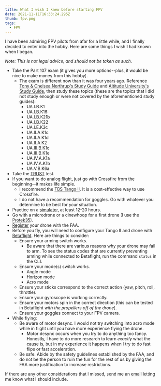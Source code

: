 ```yaml
---
title: What I wish I knew before starting FPV
date: 2021-11-11T16:33:24.295Z
thumb: fpv.png
tags:
  - FPV
---
```


I have been admiring FPV pilots from afar for a little while, and I finally decided to enter into the hobby. Here are some things I wish I had known when I began.

_Note: This is not legal advice, and should not be taken as such._

- Take the Part 107 exam (it gives you more options--plus, it would be nice to make money from this hobby).
  - The exam is different now than it was four years ago. Reference [Tony & Chelsea Northrup's Study Guide](https://youtu.be/6_ucCKFJUCU) and [
Altitude University's Study Guide](https://youtu.be/GeaJW11dHUg), then study these topics (these are the topics that I did not study enough or were not covered by the aforementioned study guides):
    - UA.I.B.K1
    - UA.I.B.K16
    - UA.I.B.K21b
    - UA.I.B.K22
    - UA.I.E.K3c
    - UA.II.A.K1c
    - UA.II.A.K1d
    - UA.II.A.K2
    - UA.III.B.K1c
    - UA.III.B.K1e
    - UA.IV.A.K1a
    - UA.IV.A.K1b
    - UA.V.B.K6a
- Take the [TRUST](https://www.faa.gov/uas/recreational_fliers/knowledge_test_updates/) test.
- If you want to do analog flight, just go with Crossfire from the beginning--it makes life simple.
  - I recommend the [TBS Tango II](https://www.team-blacksheep.com/products/prod:tbs_tango_2). It is a cost-effective way to use Crossfire.
  - I do not have a recommendation for goggles. Go with whatever you determine to be best for your situation.
- Practice on a [simulator](https://thedroneracingleague.com/play/), at least 12-20 hours.
- Go with a microdrone or a cinewhoop for a first drone (I use the [Protek35](https://shop.iflight-rc.com/protek35-cinewhoop-analog-bnf-pro1399)).
- [Register](https://faadronezone.faa.gov/#/) your drone with the FAA.
- Before you fly, you will need to configure your Tango II and drone with [Betaflight](https://betaflight.com/). Here are things to consider:
  - Ensure your arming switch works.
    - Be aware that there are various reasons why your drone may fail to arm. To see the status codes that are currently preventing arming while connected to Betaflight, run the command `status` in the CLI.
  - Ensure your mode(s) switch works.
    - Angle mode
    - Horizon mode
    - Acro mode
  - Ensure your sticks correspond to the correct action (yaw, pitch, roll, throttle).
  - Ensure your gyroscope is working correctly.
  - Ensure your motors spin in the correct direction (this can be tested in Betaflight _with the propellers off of the drone_).
  - Ensure your goggles connect to your FPV camera.
- While flying:
  - Be aware of motor desync. I would not try switching into acro mode while in flight until you have more experience flying the drone.
    - Motor desync occurs when you try to do anything too fancy. Honestly, I have to do more research to learn _exactly_ what the cause is, but in my experience it happens when I try to do fast flips or fast acceleration.
  - Be safe. Abide by the safety guidelines established by the FAA, and do not be the person to ruin the fun for the rest of us by giving the FAA more justification to increase restrictions.

If there are any other considerations that I missed, send me an [email](mailto:christopherkapic@gmail.com) letting me know what I should include.
